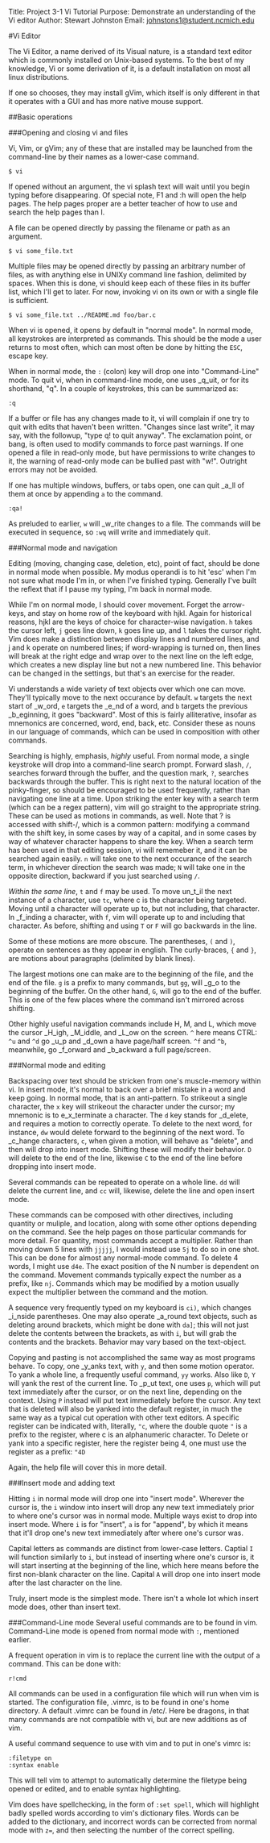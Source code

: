 Title: Project 3-1 Vi Tutorial
Purpose: Demonstrate an understanding of the Vi editor
Author: Stewart Johnston
Email: johnstons1@student.ncmich.edu

#Vi Editor

The Vi Editor, a name derived of its Visual nature, is a standard text
editor which is commonly installed on Unix-based systems. To the best of
my knowledge, Vi or some derivation of it, is a default installation on
most all linux distributions.

If one so chooses, they may install gVim, which itself is only different
in that it operates with a GUI and has more native mouse support.

##Basic operations

###Opening and closing vi and files

Vi, Vim, or gVim; any of these that are installed may be launched from
the command-line by their names as a lower-case command.

``$ vi``

If opened without an argument, the vi splash text will wait until you
begin typing before disappearing. Of special note, F1 and :h will open
the help pages. The help pages proper are a better teacher of how to use
and search the help pages than I.

A file can be opened directly by passing the filename or path as an
argument.

``$ vi some_file.txt``

Multiple files may be opened directly by passing an arbitrary number of
files, as with anything else in UNIXy command line fashion, delimited by
spaces. When this is done, vi should keep each of these files in its
buffer list, which I'll get to later. For now, invoking vi on its own or
with a single file is sufficient.

``$ vi some_file.txt ../README.md foo/bar.c``

When vi is opened, it opens by default in "normal mode". In normal mode,
all keystrokes are interpreted as commands. This should be the mode a
user returns to most often, which can most often be done by hitting the
``ESC``, escape key.

When in normal mode, the ``:`` (colon) key will drop one into
"Command-Line" mode. To quit vi, when in command-line mode, one uses
_q_uit, or for its shorthand, "q". In a couple of keystrokes, this can be
summarized as:

``:q``

If a buffer or file has any changes made to it, vi will complain if one
try to quit with edits that haven't been written. "Changes since last
write", it may say, with the followup, "type q! to quit anyway". The
exclamation point, or bang, is often used to modify commands to force
past warnings. If one opened a file in read-only mode, but have
permissions to write changes to it, the warning of read-only mode can be
bullied past with "w!". Outright errors may not be avoided.

If one has multiple windows, buffers, or tabs open, one can quit _a_ll
of them at once by appending ``a`` to the command.

``:qa!``

As preluded to earlier, ``w`` will _w_rite changes to a file. The
commands will be executed in sequence, so ``:wq`` will write and
immediately quit.

###Normal mode and navigation

Editing (moving, changing case, deletion, etc), point of fact, should be
done in normal mode when possible. My modus operandi is to hit 'esc'
when I'm not sure what mode I'm in, or when I've finished typing.
Generally I've built the reflext that if I pause my typing, I'm back in
normal mode.

While I'm on normal mode, I should cover movement. Forget the
arrow-keys, and stay on home row of the keyboard with hjkl. Again for
historical reasons, hjkl are the keys of choice for character-wise
navigation. ``h`` takes the cursor left, ``j`` goes line down, ``k``
goes line up, and ``l`` takes the cursor right. Vim does make a
distinction between display lines and numbered lines, and j and k
operate on numbered lines; if word-wrapping is turned on, then lines
will break at the right edge and wrap over to the next line on the left
edge, which creates a new display line but not a new numbered line. This
behavior can be changed in the settings, but that's an exercise for the
reader.

Vi understands a wide variety of text objects over which one can move.
They'll typically move to the next occurance by default. ``w`` targets
the next start of _w_ord, ``e`` targets the _e_nd of a word, and ``b``
targets the previous _b_eginning, it goes "backward". Most of this is
fairly alliterative, insofar as mnemonics are concerned, word, end,
back, etc.  Consider these as nouns in our language of commands, which
can be used in composition with other commands.

Searching is highly, emphasis, *highly* useful. From normal mode, a
single keystroke will drop into a command-line search prompt. Forward
slash, ``/``, searches forward through the buffer, and the question
mark, ``?``, searches backwards through the buffer. This is right next
to the natural location of the pinky-finger, so should be encouraged to
be used frequently, rather than navigating one line at a time. Upon
striking the enter key with a search term (which can be a regex
pattern), vim will go straight to the appropriate string. These can be
used as motions in commands, as well. Note that ? is accessed with
shift-/, which is a common pattern: modifying a command with the shift
key, in some cases by way of a capital, and in some cases by way of
whatever character happens to share the key. When a search term has been
used in that editing session, vi will rememeber it, and it can be
searched again easily. ``n`` will take one to the next occurance of the
search term, in whichever direction the search was made; ``N`` will take
one in the opposite direction, backward if you just searched using
``/``.

*Within the same line*, ``t`` and ``f`` may be used. To move un_t_il the
next instance of a character, use ``tc``, where c is the character being
targeted. Moving until a character will operate up to, but not
including, that character. In _f_inding a character, with ``f``, vim
will operate up to and including that character. As before, shifting and
using ``T`` or ``F`` will go backwards in the line.

Some of these motions are more obscure. The parentheses, ``(`` and
``)``, operate on sentences as they appear in english. The curly-braces,
``{`` and ``}``, are motions about paragraphs (delimited by blank
lines).

The largest motions one can make are to the beginning of the file, and
the end of the file. ``g`` is a prefix to many commands, but ``gg``,
will _g_o to the beginning of the buffer. On the other hand, ``G``, will
go to the end of the buffer. This is one of the few places where the
command isn't mirrored across shifting.

Other highly useful navigation commands include H, M, and L, which move
the cursor _H_igh, _M_iddle, and _L_ow on the screen. ``^`` here means
CTRL: ``^u`` and ``^d`` go _u_p and _d_own a have page/half screen.
``^f`` and ``^b``, meanwhile, go _f_orward and _b_ackward a full
page/screen.

###Normal mode and editing

Backspacing over text should be stricken from one's muscle-memory within
vi. In insert mode, it's normal to back over a brief mistake in a word
and keep going. In normal mode, that is an anti-pattern. To strikeout a
single character, the ``x`` key will strikeout the character under the
cursor; my mnemonic is to e_x_terminate a character. The ``d`` key
stands for _d_elete, and requires a motion to correctly operate. To
delete to the next word, for instance, ``dw`` would delete forward to
the beginning of the next word.  To _c_hange characters, ``c``, when
given a motion, will behave as "delete", and then will drop into insert
mode. Shifting these will modify their behavior.  ``D`` will delete to
the end of the line, likewise ``C`` to the end of the line before
dropping into insert mode.

Several commands can be repeated to operate on a whole line. ``dd`` will
delete the current line, and ``cc`` will, likewise, delete the line and
open insert mode.

These commands can be composed with other directives, including quantity
or muliple, and location, along with some other options depending on the
command. See the help pages on those particular commands for more
detail. For quantity, most commands accept a multiplier. Rather than
moving down 5 lines with ``jjjjj``, I would instead use ``5j`` to do so
in one shot. This can be done for almost any normal-mode command. To
delete 4 words, I might use ``d4e``. The exact position of the N number
is dependent on the command. Movement commands typically expect the
number as a prefix, like ``nj``. Commands which may be modified by a
motion usually expect the multiplier between the command and the motion.

A sequence very frequently typed on my keyboard is ``ci)``, which
changes _i_nside parentheses. One may also operate _a_round text
objects, such as deleting around brackets, which might be done with
``da]``; this will not just delete the contents between the brackets, as
with ``i``, but will grab the contents and the brackets. Behavior may
vary based on the text-object.

Copying and pasting is not accomplished the same way as most programs
behave. To copy, one _y_anks text, with ``y``, and then some motion
operator. To yank a whole line, a frequently useful command, ``yy``
works.  Also like ``D``, ``Y`` will yank the rest of the current line.
To _p_ut text, one uses ``p``, which will put text immediately after the
cursor, or on the next line, depending on the context. Using ``P``
instead will put text immediately before the cursor. Any text that is
deleted will also be yanked into the default register, in much the same
way as a typical cut operation with other text editors. A specific
register can be indicated with, literally, ``"c``, where the double
quote ``"`` is a prefix to the register, where c is an alphanumeric
character. To Delete or yank into a specific register, here the register
being 4, one must use the register as a prefix: ``"4D``

Again, the help file will cover this in more detail.

###Insert mode and adding text

Hitting ``i`` in normal mode will drop one into "insert mode". Wherever
the cursor is, the ``i`` window into insert will drop any new text
immediately prior to where one's cursor was in normal mode. Multiple
ways exist to drop into insert mode. Where ``i`` is for "insert", ``a``
is for "append", by which it means that it'll drop one's new text
immediately after where one's cursor was.

Capital letters as commands are distinct from lower-case letters.
Captial ``I`` will function similarly to ``i``, but instead of inserting
where one's cursor is, it will start inserting at the beginning of the
line, which here means before the first non-blank character on the line.
Capital ``A`` will drop one into insert mode after the last character on
the line.

Truly, insert mode is the simplest mode. There isn't a whole lot which
insert mode does, other than insert text.

###Command-Line mode
Several useful commands are to be found in vim. Command-Line mode is
opened from normal mode with ``:``, mentioned earlier.

A frequent operation in vim is to replace the current line with the
output of a command. This can be done with:

``r!cmd``

All commands can be
used in a configuration file which will run when vim is started. The
configuration file, .vimrc, is to be found in one's home directory. A
default .vimrc can be found in /etc/. Here be dragons, in that many
commands are not compatible with vi, but are new additions as of vim.

A useful command sequence to use with vim and to put in one's vimrc is:

```
:filetype on
:syntax enable
```

This will tell vim to attempt to automatically determine the filetype
being opened or edited, and to enable syntax highlighting.

Vim does have spellchecking, in the form of ``:set spell``, which will
highlight badly spelled words according to vim's dictionary files. Words
can be added to the dictionary, and incorrect words can be corrected
from normal mode with ``z=``, and then selecting the number of the correct
spelling.
